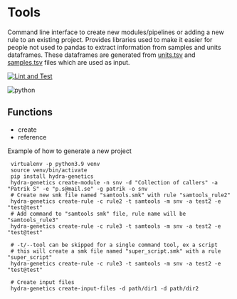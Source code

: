 
# Tools

Command line interface to create new modules/pipelines or adding a new rule to an existing project. Provides libraries used to make it easier for people not used to pandas to extract information from samples and units dataframes. These dataframes are generated from [units.tsv](https://github.com/hydra-genetics/tools/blob/develop/hydra_genetics/pipeline-template/workflow/schemas/units.schema.yaml) and [samples.tsv](https://github.com/hydra-genetics/prealignment/blob/develop/workflow/schemas/samples.schema.yaml) files which are used as input.

[![Lint and Test](https://github.com/hydra-genetics/tools/actions/workflows/main.yaml/badge.svg?branch=develop)](https://github.com/hydra-genetics/tools/actions/workflows/main.yaml)

![python](https://img.shields.io/badge/python-3.8-blue)

## Functions

* create
* reference


Example of how to generate a new project
```
 virtualenv -p python3.9 venv
 source venv/bin/activate
 pip install hydra-genetics
 hydra-genetics create-module -n snv -d "Collection of callers" -a "Patrik S" -e "p.s@mail.se" -g patrik -o snv
 # Create new smk file named "samtools.smk" with rule "samtools_rule2"
 hydra-genetics create-rule -c rule2 -t samtools -m snv -a test2 -e "test@test"
 # Add command to "samtools smk" file, rule name will be "samtools_rule3"
 hydra-genetics create-rule -c rule3 -t samtools -m snv -a test2 -e "test@test"

 # -t/--tool can be skipped for a single command tool, ex a script
 # this will create a smk file named "super_script.smk" with a rule "super_script"
 hydra-genetics create-rule -c rule3 -t samtools -m snv -a test2 -e "test@test"

 # Create input files
 hydra-genetics create-input-files -d path/dir1 -d path/dir2

```

